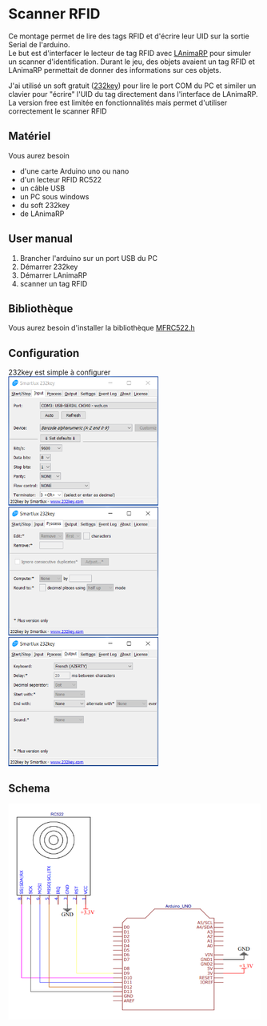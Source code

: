 # Scanner RFID
Ce montage permet de lire des tags RFID et d'écrire leur UID sur la sortie Serial de l'arduino.  
Le but est d'interfacer le lecteur de tag RFID avec [LAnimaRP](https://github.com/lvanhee/LAnimaRP) pour simuler un scanner d'identification. Durant le jeu, des objets avaient un tag RFID et LAnimaRP permettait de donner des informations sur ces objets.  

J'ai utilisé un soft gratuit ([232key](https://www.232key.com/versions/free.html)) pour lire le port COM du PC et similer un clavier pour "écrire" l'UID du tag directement dans l'interface de LAnimaRP.  
La version free est limitée en fonctionnalités mais permet d'utiliser correctement le scanner RFID



## Matériel
Vous aurez besoin
- d'une carte Arduino uno ou nano
- d'un lecteur RFID RC522
- un câble USB
- un PC sous windows
- du soft 232key
- de LAnimaRP

## User manual
1. Brancher l'arduino sur un port USB du PC
1. Démarrer 232key
1. Démarrer LAnimaRP
1. scanner un tag RFID

## Bibliothèque
Vous aurez besoin d'installer la bibliothèque [MFRC522.h](https://github.com/miguelbalboa/rfid)  

## Configuration
232key est simple à configurer
<img src="./images/scannerRFID_01.png" width="300">  
<img src="./images/scannerRFID_02.png" width="300">  
<img src="./images/scannerRFID_03.png" width="300">  

## Schema 
![](./images/scannerRFID_schema.png)

